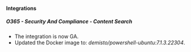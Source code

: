 
#### Integrations
##### O365 - Security And Compliance - Content Search
- The integration is now GA.
- Updated the Docker image to: *demisto/powershell-ubuntu:7.1.3.22304*.

